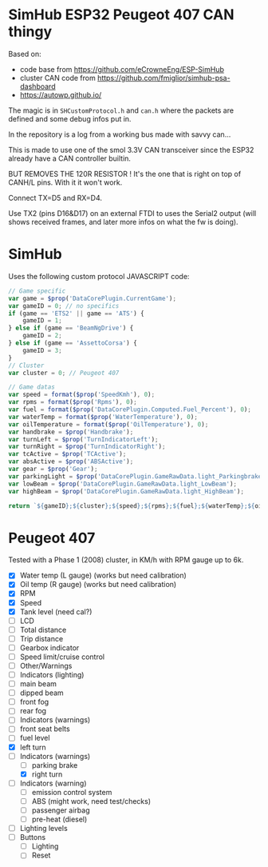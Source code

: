 # SimHub ESP32 Peugeot 407 CAN thingy

Based on:
- code base from https://github.com/eCrowneEng/ESP-SimHub
- cluster CAN code from https://github.com/fmiglior/simhub-psa-dashboard
- https://autowp.github.io/

The magic is in `SHCustomProtocol.h` and `can.h` where the packets are defined and some debug infos put in.

In the repository is a log from a working bus made with savvy can...

This is made to use one of the smol 3.3V CAN transceiver since the ESP32 already have a CAN controller builtin.

BUT REMOVES THE 120R RESISTOR ! It's the one that is right on top of CANH/L pins. With it it won't work.

Connect TX=D5 and RX=D4.

Use TX2 (pins D16&D17) on an external FTDI to uses the Serial2 output (will shows received frames, and later more infos on what the fw is doing).

# SimHub

Uses the following custom protocol JAVASCRIPT code:
```javascript
// Game specific
var game = $prop('DataCorePlugin.CurrentGame');
var gameID = 0; // no specifics
if (game == 'ETS2' || game == 'ATS') {
	gameID = 1;
} else if (game == 'BeamNgDrive') {
	gameID = 2;
} else if (game == 'AssettoCorsa') {
	gameID = 3;
}
// Cluster
var cluster = 0; // Peugeot 407

// Game datas
var speed = format($prop('SpeedKmh'), 0);
var rpms = format($prop('Rpms'), 0);
var fuel = format($prop('DataCorePlugin.Computed.Fuel_Percent'), 0);
var waterTemp = format($prop('WaterTemperature'), 0);
var oilTemperature = format($prop('OilTemperature'), 0);
var handbrake = $prop('Handbrake');
var turnLeft = $prop('TurnIndicatorLeft');
var turnRight = $prop('TurnIndicatorRight');
var tcActive = $prop('TCActive');
var absActive = $prop('ABSActive');
var gear = $prop('Gear');
var parkingLight = $prop('DataCorePlugin.GameRawData.light_Parkingbrake');
var lowBeam = $prop('DataCorePlugin.GameRawData.light_LowBeam');
var highBeam = $prop('DataCorePlugin.GameRawData.light_HighBeam');

return `${gameID};${cluster};${speed};${rpms};${fuel};${waterTemp};${oilTemperature};${handbrake};${turnLeft};${turnRight};${tcActive};${absActive};${gear};${parkingLight};${lowBeam};${highBeam};\n`
```

# Peugeot 407
Tested with a Phase 1 (2008) cluster, in KM/h with RPM gauge up to 6k.

- [x] Water temp (L gauge) (works but need calibration)
- [x] Oil temp (R gauge) (works but need calibration)
- [x] RPM
- [x] Speed
- [x] Tank level (need cal?)
- [ ] LCD
 - [ ] Total distance
 - [ ] Trip distance
 - [ ] Gearbox indicator
 - [ ] Speed limit/cruise control
 - [ ] Other/Warnings
- [ ] Indicators (lighting)
 - [ ] main beam
 - [ ] dipped beam
 - [ ] front fog
 - [ ] rear fog
- [ ] Indicators (warnings)
 - [ ] front seat belts
 - [ ] fuel level
 - [x] left turn
- [ ] Indicators (warnings)
  - [ ] parking brake
  - [x] right turn
- [ ] Indicators (warning)
  - [ ] emission control system
  - [ ] ABS (might work, need test/checks)
  - [ ] passenger airbag
  - [ ] pre-heat (diesel)
- [ ] Lighting levels
- [ ] Buttons
  - [ ] Lighting
  - [ ] Reset

